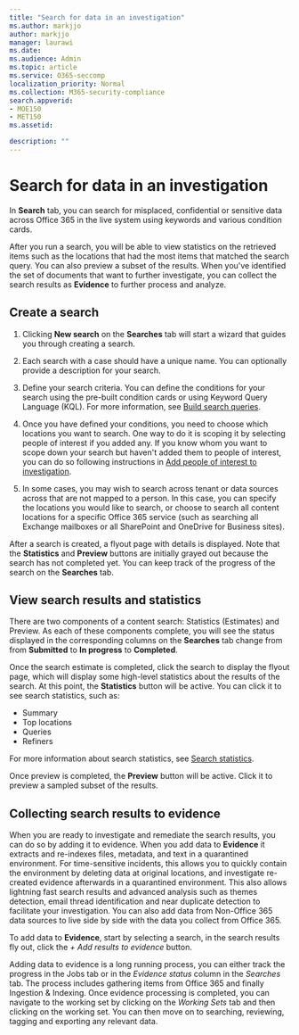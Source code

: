 ```yaml
---
title: "Search for data in an investigation"
ms.author: markjjo
author: markjjo
manager: laurawi
ms.date: 
ms.audience: Admin
ms.topic: article
ms.service: O365-seccomp
localization_priority: Normal
ms.collection: M365-security-compliance 
search.appverid: 
- MOE150
- MET150
ms.assetid: 

description: ""
---
```


# Search for data in an investigation

In **Search** tab, you can search for misplaced, confidential or sensitive data across Office 365 in the live system using keywords and various condition cards. 

After you run a search, you will be able to view statistics on the retrieved items such as the locations that had the most items that matched the search query. You can also preview a subset of the results. When you've identified the set of documents that want to further investigate, you can collect the search results as **Evidence** to further process and analyze. 

## Create a search

1. Clicking **New search** on the **Searches** tab will start a wizard that guides you through creating a search. 

2. Each search with a case should have a unique name. You can optionally provide a description for your search.

3. Define your search criteria. You can define the conditions for your search using the pre-built condition cards or using Keyword Query Language (KQL). For more information, see [Build search queries](build-search-queries.md).

4. Once you have defined your conditions, you need to choose which locations you want to search. One way to do it is scoping it by selecting people of interest if you added any. If you know whom you want to scope down your search but haven't added them to people of interest, you can do so following instructions in [Add people of interest to investigation](add-people-of-interest-to-investigation.md).

5. In some cases, you may wish to search across tenant or data sources across that are not mapped to a person. In this case, you can specify the locations you would like to search, or choose to search all content locations for a specific Office 365 service (such as searching all Exchange mailboxes or all SharePoint and OneDrive for Business sites).

After a search is created, a flyout page with details is displayed. Note that the **Statistics** and **Preview** buttons are initially grayed out because the search has not completed yet. You can keep track of the progress of the search on the **Searches** tab.

## View search results and statistics

There are two components of a content search: Statistics (Estimates) and Preview. As each of these components complete, you will see the status displayed in the corresponding columns on the **Searches** tab change from from **Submitted** to **In progress** to **Completed**.

Once the search estimate is completed, click the search to display the flyout page, which will display some high-level statistics about the results of the search. At this point, the **Statistics** button will be active. You can click it to see search statistics, such as:

- Summary
- Top locations
- Queries
- Refiners

For more information about search statistics, see [Search statistics](search-statistics.md).

Once preview is completed, the **Preview** button will be active. Click it to preview a sampled subset of the results.

## Collecting search results to evidence

When you are ready to investigate and remediate the search results, you can do so by adding it to evidence. When you add data to **Evidence** it extracts and re-indexes files, metadata, and text in a quarantined environment. For time-sensitive incidents, this allows you to quickly contain the environment by deleting data at original locations, and investigate re-created evidence afterwards in a quarantined environment. This also allows lightning fast search results and advanced analysis such as themes detection, email thread identification and near duplicate detection to facilitate your investigation. You can also add data from Non-Office 365 data sources to live side by side with the data you collect from Office 365.

To add data to **Evidence**, start by selecting a search, in the search results fly out, click the *+ Add results to evidence* button.

Adding data to evidence is a long running process, you can either track the progress in the Jobs tab or in the *Evidence status* column in the *Searches* tab.  The process includes gathering items from Office 365 and finally Ingestion & Indexing.  Once evidence processing is completed, you can navigate to the working set by clicking on the *Working Sets* tab and then clicking on the working set.  You can then move on to searching, reviewing, tagging and exporting any relevant data.